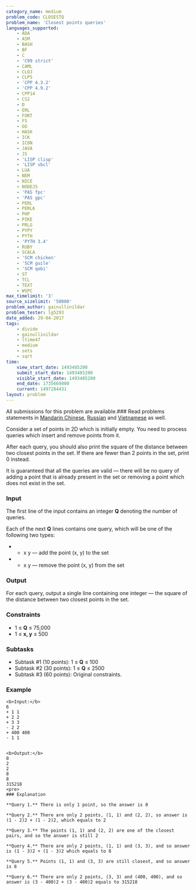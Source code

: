 ```yaml
---
category_name: medium
problem_code: CLOSESTQ
problem_name: 'Closest points queries'
languages_supported:
    - ADA
    - ASM
    - BASH
    - BF
    - C
    - 'C99 strict'
    - CAML
    - CLOJ
    - CLPS
    - 'CPP 4.3.2'
    - 'CPP 4.9.2'
    - CPP14
    - CS2
    - D
    - ERL
    - FORT
    - FS
    - GO
    - HASK
    - ICK
    - ICON
    - JAVA
    - JS
    - 'LISP clisp'
    - 'LISP sbcl'
    - LUA
    - NEM
    - NICE
    - NODEJS
    - 'PAS fpc'
    - 'PAS gpc'
    - PERL
    - PERL6
    - PHP
    - PIKE
    - PRLG
    - PYPY
    - PYTH
    - 'PYTH 3.4'
    - RUBY
    - SCALA
    - 'SCM chicken'
    - 'SCM guile'
    - 'SCM qobi'
    - ST
    - TCL
    - TEXT
    - WSPC
max_timelimit: '3'
source_sizelimit: '50000'
problem_author: gainullinildar
problem_tester: lg5293
date_added: 29-04-2017
tags:
    - divide
    - gainullinildar
    - ltime47
    - medium
    - sets
    - sqrt
time:
    view_start_date: 1493485200
    submit_start_date: 1493485200
    visible_start_date: 1493485200
    end_date: 1735669800
    current: 1497284431
layout: problem
---
```

All submissions for this problem are available.###  Read problems statements in [Mandarin Chinese](http://www.codechef.com/download/translated/LTIME47/mandarin/CLOSESTQ.pdf), [Russian](http://www.codechef.com/download/translated/LTIME47/russian/CLOSESTQ.pdf) and [Vietnamese](http://www.codechef.com/download/translated/LTIME47/vietnamese/CLOSESTQ.pdf) as well.

Consider a set of points in 2D which is initially empty. You need to process queries which insert and remove points from it.

After each query, you should also print the square of the distance between two closest points in the set. If there are fewer than 2 points in the set, print 0 instead.

 It is guaranteed that all the queries are valid — there will be no query of adding a point that is already present in the set or removing a point which does not exist in the set.

### Input

The first line of the input contains an integer **Q** denoting the number of queries.

Each of the next **Q** lines contains one query, which will be one of the following two types:

- + x y — add the point (x, y) to the set
- - x y — remove the point (x, y) from the set

### Output

For each query, output a single line containing one integer — the square of the distance between two closest points in the set.

### Constraints

- 1 ≤ **Q** ≤ 75,000
- 1 ≤ **x, y** ≤ 500

### Subtasks

- Subtask #1 (10 points): 1 ≤ **Q** ≤ 100
- Subtask #2 (30 points): 1 ≤ **Q** ≤ 2500
- Subtask #3 (60 points): Original constraints.

### Example

 ```
<b>Input:</b>
6
+ 1 1
+ 2 2
+ 3 3
- 2 2
+ 400 400
- 1 1


<b>Output:</b>
0
2
2
8
8
315218
<pre>
### Explanation

**Query 1.** There is only 1 point, so the answer is 0

**Query 2.** There are only 2 points, (1, 1) and (2, 2), so answer is (1 - 2)2 + (1 - 2)2, which equals to 2

**Query 3.** The points (1, 1) and (2, 2) are one of the closest pairs, and so the answer is still 2

**Query 4.** There are only 2 points, (1, 1) and (3, 3), and so answer is (1 - 3)2 + (1 - 3)2 which equals to 8

**Query 5.** Points (1, 1) and (3, 3) are still closest, and so answer is 8

**Query 6.** There are only 2 points, (3, 3) and (400, 400), and so answer is (3 - 400)2 + (3 - 400)2 equals to 315218
